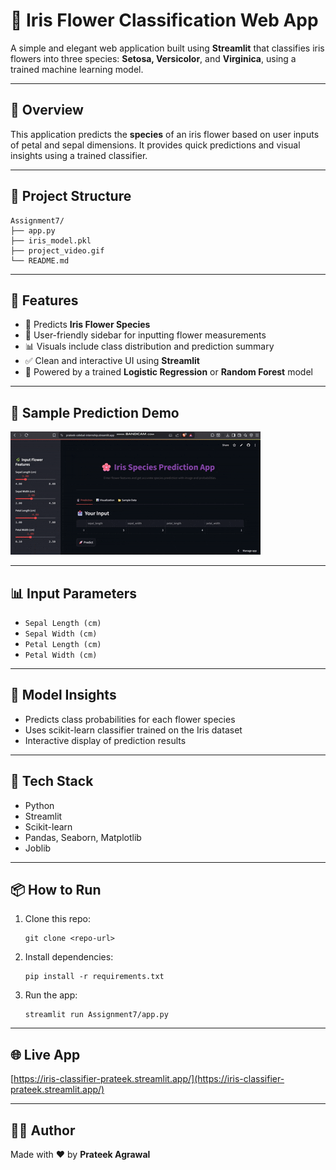 # 🌸 Iris Flower Classification Web App

A simple and elegant web application built using **Streamlit** that classifies iris flowers into three species: **Setosa, Versicolor**, and **Virginica**, using a trained machine learning model.

---

## 📌 Overview

This application predicts the **species** of an iris flower based on user inputs of petal and sepal dimensions. It provides quick predictions and visual insights using a trained classifier.

---

## 📂 Project Structure

```
Assignment7/
├── app.py
├── iris_model.pkl
├── project_video.gif
└── README.md
```

---

## 🚀 Features

- 🌸 Predicts **Iris Flower Species**  
- 📩 User-friendly sidebar for inputting flower measurements  
- 📊 Visuals include class distribution and prediction summary  
- ✅ Clean and interactive UI using **Streamlit**  
- 🧠 Powered by a trained **Logistic Regression** or **Random Forest** model  

---

## 🎥 Sample Prediction Demo

![Sample Demo](project_video.gif)

---

## 📊 Input Parameters

- `Sepal Length (cm)`  
- `Sepal Width (cm)`  
- `Petal Length (cm)`  
- `Petal Width (cm)`

---

## 🧠 Model Insights

- Predicts class probabilities for each flower species  
- Uses scikit-learn classifier trained on the Iris dataset  
- Interactive display of prediction results

---

## 🔧 Tech Stack

- Python  
- Streamlit  
- Scikit-learn  
- Pandas, Seaborn, Matplotlib  
- Joblib  

---

## 📦 How to Run

1. Clone this repo:
   ```
   git clone <repo-url>
   ```

2. Install dependencies:
   ```
   pip install -r requirements.txt
   ```

3. Run the app:
   ```
   streamlit run Assignment7/app.py
   ```

---

## 🌐 Live App

[https://iris-classifier-prateek.streamlit.app/](https://iris-classifier-prateek.streamlit.app/)

---

## 👨‍💻 Author

Made with ❤️ by **Prateek Agrawal**

